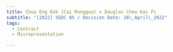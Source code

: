 ```yaml
---
title: Chua Eng Kok (Cai Rongguo) v Douglas Chew Kai Pi
subtitle: "[2022] SGDC 85 / Decision Date: 26\_April\_2022"
tags:
  - Contract
  - Misrepresentation

---
```

